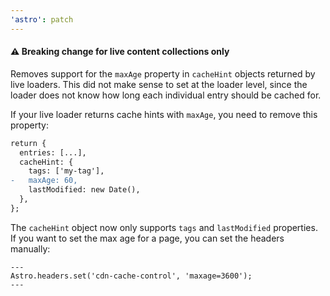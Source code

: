 ```yaml
---
'astro': patch
---
```


#### :warning: Breaking change for live content collections only

Removes support for the `maxAge` property in `cacheHint` objects returned by live loaders. This did not make sense to set at the loader level, since the loader does not know how long each individual entry should be cached for.

If your live loader returns cache hints with `maxAge`, you need to remove this property:

```diff
return {
  entries: [...],
  cacheHint: {
    tags: ['my-tag'],
-   maxAge: 60,
    lastModified: new Date(),
  },
};
```

The `cacheHint` object now only supports `tags` and `lastModified` properties. If you want to set the max age for a page, you can set the headers manually:

```astro
---
Astro.headers.set('cdn-cache-control', 'maxage=3600');
---
```


